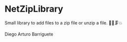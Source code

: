 # NetZipLibrary

Small library to add files to a zip file or unzip a file. 🧨📁🗜💥


Diego Arturo Barriguete


